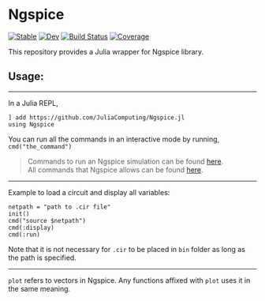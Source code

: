 # Ngspice

[![Stable](https://img.shields.io/badge/docs-stable-blue.svg)](https://JuliaComputing.github.io/Ngspice.jl/stable)
[![Dev](https://img.shields.io/badge/docs-dev-blue.svg)](https://JuliaComputing.github.io/Ngspice.jl/dev)
[![Build Status](https://github.com/JuliaComputing/Ngspice.jl/workflows/CI/badge.svg)](https://github.com/JuliaComputing/Ngspice.jl/actions)
[![Coverage](https://codecov.io/gh/JuliaComputing/Ngspice.jl/branch/master/graph/badge.svg)](https://codecov.io/gh/JuliaComputing/Ngspice.jl)


This repository provides a Julia wrapper for Ngspice library.

## Usage:
---

In a Julia REPL,
```
] add https://github.com/JuliaComputing/Ngspice.jl
using Ngspice
```
You can run all the commands in an interactive mode by running,
`cmd("the_command")`

> Commands to run an Ngspice simulation can be found [here](http://ngspice.sourceforge.net/docs/ngspice-html-manual/manual.xhtml#magicparlabel-21623). <br>
All commands that Ngspice allows can be found [here](http://ngspice.sourceforge.net/docs/ngspice-html-manual/manual.xhtml#sec_Commands).

---

Example to load a circuit and display all variables:
```
netpath = "path to .cir file"
init()
cmd("source $netpath") 
cmd(:display)
cmd(:run)
```

Note that it is not necessary for `.cir` to be placed in `bin` folder as long as the path is specified.

---
`plot` refers to vectors in Ngspice. Any functions affixed with `plot` uses it in the same meaning.
